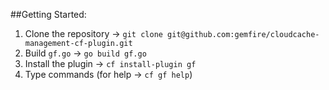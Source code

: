 ##Getting Started:
1. Clone the repository &rarr; `git clone git@github.com:gemfire/cloudcache-management-cf-plugin.git`
2. Build `gf.go` &rarr; `go build gf.go`
3. Install the plugin &rarr; `cf install-plugin gf`
4. Type commands (for help &rarr; `cf gf help`)
    

